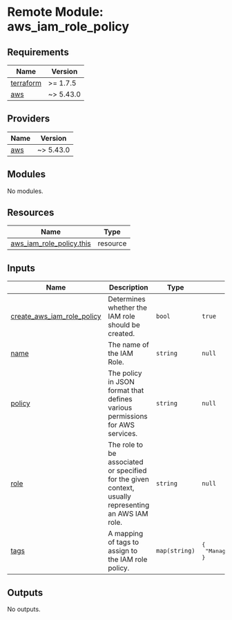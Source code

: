 # Remote Module: aws_iam_role_policy

<!-- BEGINNING OF PRE-COMMIT-TERRAFORM DOCS HOOK -->
## Requirements

| Name | Version |
|------|---------|
| <a name="requirement_terraform"></a> [terraform](#requirement\_terraform) | >= 1.7.5 |
| <a name="requirement_aws"></a> [aws](#requirement\_aws) | ~> 5.43.0 |

## Providers

| Name | Version |
|------|---------|
| <a name="provider_aws"></a> [aws](#provider\_aws) | ~> 5.43.0 |

## Modules

No modules.

## Resources

| Name | Type |
|------|------|
| [aws_iam_role_policy.this](https://registry.terraform.io/providers/hashicorp/aws/latest/docs/resources/iam_role_policy) | resource |

## Inputs

| Name | Description | Type | Default | Required |
|------|-------------|------|---------|:--------:|
| <a name="input_create_aws_iam_role_policy"></a> [create\_aws\_iam\_role\_policy](#input\_create\_aws\_iam\_role\_policy) | Determines whether the IAM role should be created. | `bool` | `true` | no |
| <a name="input_name"></a> [name](#input\_name) | The name of the IAM Role. | `string` | `null` | no |
| <a name="input_policy"></a> [policy](#input\_policy) | The policy in JSON format that defines various permissions for AWS services. | `string` | `null` | no |
| <a name="input_role"></a> [role](#input\_role) | The role to be associated or specified for the given context, usually representing an AWS IAM role. | `string` | `null` | no |
| <a name="input_tags"></a> [tags](#input\_tags) | A mapping of tags to assign to the IAM role policy. | `map(string)` | <pre>{<br>  "ManagedBy": "Terraform"<br>}</pre> | no |

## Outputs

No outputs.
<!-- END OF PRE-COMMIT-TERRAFORM DOCS HOOK -->

